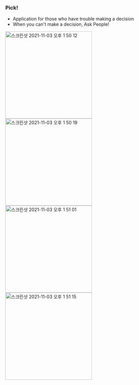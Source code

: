 
### Pick!
- Application for those who have trouble making a decision
- When you can't make a decision, Ask People!

<img width="271" alt="스크린샷 2021-11-03 오후 1 50 12" src="https://user-images.githubusercontent.com/70634740/140012049-7d99fea3-586b-4f2d-b375-f50119a82d4a.png">       <img width="271" alt="스크린샷 2021-11-03 오후 1 50 19" src="https://user-images.githubusercontent.com/70634740/140012058-2780808e-97cb-4687-b401-495a60e35c95.png"> <img width="271" alt="스크린샷 2021-11-03 오후 1 51 01" src="https://user-images.githubusercontent.com/70634740/140012066-7073a380-85a0-4402-a302-01387288b0de.png"> <img width="271" alt="스크린샷 2021-11-03 오후 1 51 15" src="https://user-images.githubusercontent.com/70634740/140012074-68193382-f536-487d-b7b9-82334e5468c7.png">
